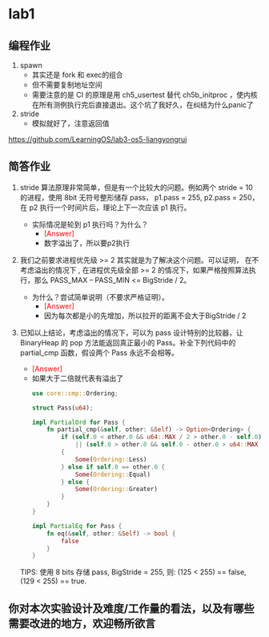 # lab1

## 编程作业

1. spawn
   - 其实还是 fork 和 exec的组合
   - 但不需要复制地址空间
   - 需要注意的是 CI 的原理是用 ch5_usertest 替代 ch5b_initproc ，使内核在所有测例执行完后直接退出。这个坑了我好久，在纠结为什么panic了
1. stride
   - 模拟就好了，注意返回值

<https://github.com/LearningOS/lab3-os5-liangyongrui>

## 简答作业

1. stride 算法原理非常简单，但是有一个比较大的问题。例如两个 stride = 10 的进程，使用 8bit 无符号整形储存 pass， p1.pass = 255, p2.pass = 250，在 p2 执行一个时间片后，理论上下一次应该 p1 执行。

   - 实际情况是轮到 p1 执行吗？为什么？
     - <font color=red>[Answer]</font>
     - 数字溢出了，所以要p2执行
1. 我们之前要求进程优先级 >= 2 其实就是为了解决这个问题。可以证明， 在不考虑溢出的情况下 , 在进程优先级全部 >= 2 的情况下，如果严格按照算法执行，那么 PASS_MAX – PASS_MIN <= BigStride / 2。
   - 为什么？尝试简单说明（不要求严格证明）。
     - <font color=red>[Answer]</font>
     - 因为每次都是小的先增加，所以拉开的距离不会大于BigStride / 2
1. 已知以上结论，考虑溢出的情况下，可以为 pass 设计特别的比较器，让 BinaryHeap<Pass> 的 pop 方法能返回真正最小的 Pass。补全下列代码中的 partial_cmp 函数，假设两个 Pass 永远不会相等。
   - <font color=red>[Answer]</font>
   - 如果大于二倍就代表有溢出了
     ```rust
     use core::cmp::Ordering;

     struct Pass(u64);

     impl PartialOrd for Pass {
         fn partial_cmp(&self, other: &Self) -> Option<Ordering> {
             if (self.0 < other.0 && u64::MAX / 2 > other.0 - self.0)
                 || (self.0 > other.0 && self.0 - other.0 > u64::MAX / 2)
             {
                 Some(Ordering::Less)
             } else if self.0 == other.0 {
                 Some(Ordering::Equal)
             } else {
                 Some(Ordering::Greater)
             }
         }
     }

     impl PartialEq for Pass {
         fn eq(&self, other: &Self) -> bool {
             false
         }
     }
     ```

    TIPS: 使用 8 bits 存储 pass, BigStride = 255, 则: (125 < 255) == false, (129 < 255) == true.


## 你对本次实验设计及难度/工作量的看法，以及有哪些需要改进的地方，欢迎畅所欲言
